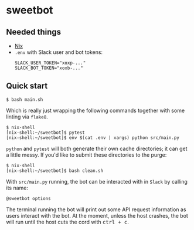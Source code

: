 # sweetbot

Needed things
---
  * [Nix](https://nixos.org/nix/)
  * `.env` with Slack user and bot tokens:
    ```
    SLACK_USER_TOKEN="xoxp-..."
    SLACK_BOT_TOKEN="xoxb-..."
    ```

Quick start
---
```
$ bash main.sh
```
Which is really just wrapping the following commands together with some linting via `flake8`.
```
$ nix-shell
[nix-shell:~/sweetbot]$ pytest
[nix-shell:~/sweetbot]$ env $(cat .env | xargs) python src/main.py
```
`python` and `pytest` will both generate their own cache directories; it can get a little messy. If you'd like to submit these directories to the purge:
```
$ nix-shell
[nix-shell:~/sweetbot]$ bash clean.sh
```

With `src/main.py` running, the bot can be interacted with in `Slack` by calling its name:
```slack
@sweetbot options
```
The terminal running the bot will print out some API request information as users interact with the bot. At the moment, unless the host crashes, the bot will run until the host cuts the cord with <kbd>ctrl + c</kbd>.
